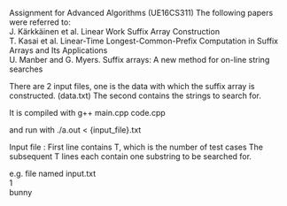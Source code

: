 Assignment for Advanced Algorithms (UE16CS311)
The following papers were referred to:<br>
J. Kärkkäinen et al. Linear Work Suffix Array Construction<br>
T. Kasai et al. Linear-Time Longest-Common-Prefix Computation in Suffix Arrays and Its Applications<br>
U. Manber and G. Myers. Suffix arrays: A new method for on-line string searches



There are 2 input files, one is the data with which the suffix array is constructed.  (data.txt)
The second contains the strings to search for.

It is compiled with
g++ main.cpp code.cpp

and run with
./a.out < {input_file}.txt

Input file :
First line contains T, which is the number of test cases
The subsequent T lines each contain one substring to be searched for.

e.g. file named input.txt<br>
1<br>
bunny<br>

